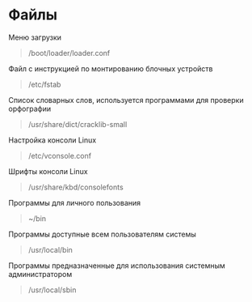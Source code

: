 # Файлы

Меню загрузки
> /boot/loader/loader.conf

Файл с инструкцией по монтированию блочных устройств
> /etc/fstab

Список словарных слов, используется программами для проверки орфографии
> /usr/share/dict/cracklib-small

Настройка консоли Linux
> /etc/vconsole.conf

Шрифты консоли Linux
> /usr/share/kbd/consolefonts

Программы для личного пользования
> ~/bin

Программы доступные всем пользователям системы
> /usr/local/bin

Программы предназначенные для использования системным администратором
> /usr/local/sbin

